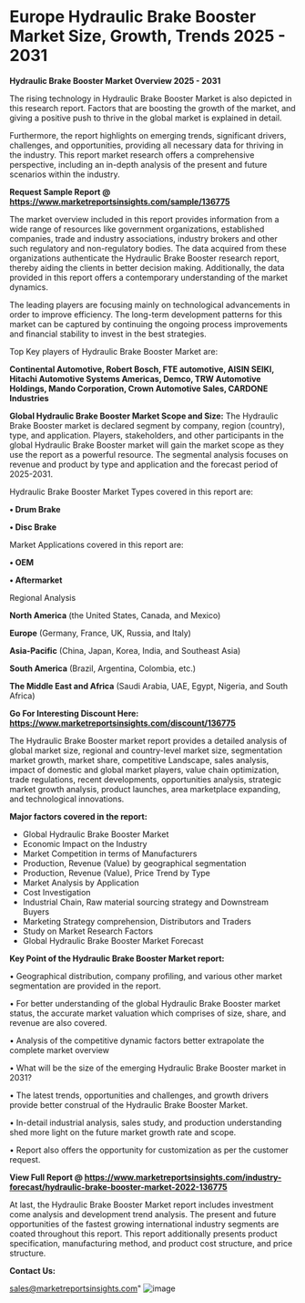 # Europe Hydraulic Brake Booster Market Size, Growth, Trends 2025 - 2031

<Strong> Hydraulic Brake Booster Market Overview 2025 - 2031</strong>

The rising technology in Hydraulic Brake Booster Market is also depicted in this research report. Factors that are boosting the growth of the market, and giving a positive push to thrive in the global market is explained in detail.

Furthermore, the report highlights on emerging trends, significant drivers, challenges, and opportunities, providing all necessary data for thriving in the industry. This report market research offers a comprehensive perspective, including an in-depth analysis of the present and future scenarios within the industry.

<strong>Request Sample Report @ <a href=https://www.marketreportsinsights.com/sample/136775>https://www.marketreportsinsights.com/sample/136775</a></strong>

The market overview included in this report provides information from a wide range of resources like government organizations, established companies, trade and industry associations, industry brokers and other such regulatory and non-regulatory bodies. The data acquired from these organizations authenticate the Hydraulic Brake Booster research report, thereby aiding the clients in better decision making. Additionally, the data provided in this report offers a contemporary understanding of the market dynamics.

The leading players are focusing mainly on technological advancements in order to improve efficiency. The long-term development patterns for this market can be captured by continuing the ongoing process improvements and financial stability to invest in the best strategies.

Top Key players of Hydraulic Brake Booster Market are:

<strong>Continental Automotive, Robert Bosch, FTE automotive, AISIN SEIKI, Hitachi Automotive Systems Americas, Demco, TRW Automotive Holdings, Mando Corporation, Crown Automotive Sales, CARDONE Industries</strong>

<strong><b>Global Hydraulic Brake Booster Market Scope and Size:</b></strong>
The Hydraulic Brake Booster market is declared segment by company, region (country), type, and application. Players, stakeholders, and other participants in the global Hydraulic Brake Booster market will gain the market scope as they use the report as a powerful resource. The segmental analysis focuses on revenue and product by type and application and the forecast period of 2025-2031.

Hydraulic Brake Booster Market Types covered in this report are:

<strong>• Drum Brake

• Disc Brake</strong>

Market Applications covered in this report are:

<strong>• OEM

• Aftermarket</strong> 

Regional Analysis

<strong>North America</strong> (the United States, Canada, and Mexico)

<strong>Europe</strong> (Germany, France, UK, Russia, and Italy)

<strong>Asia-Pacific</strong> (China, Japan, Korea, India, and Southeast Asia)

<strong>South America</strong> (Brazil, Argentina, Colombia, etc.)

<strong>The Middle East and Africa</strong> (Saudi Arabia, UAE, Egypt, Nigeria, and South Africa)

<strong>Go For Interesting Discount Here: <a href=https://www.marketreportsinsights.com/discount/136775>https://www.marketreportsinsights.com/discount/136775</a></strong>

The Hydraulic Brake Booster market report provides a detailed analysis of global market size, regional and country-level market size, segmentation market growth, market share, competitive Landscape, sales analysis, impact of domestic and global market players, value chain optimization, trade regulations, recent developments, opportunities analysis, strategic market growth analysis, product launches, area marketplace expanding, and technological innovations.

<strong><b>Major factors covered in the report:</b></strong>
<ul>
  <li>Global Hydraulic Brake Booster Market </li>
  <li>Economic Impact on the Industry</li>
  <li>Market Competition in terms of Manufacturers</li>
  <li>Production, Revenue (Value) by geographical segmentation</li>
  <li>Production, Revenue (Value), Price Trend by Type</li>
  <li>Market Analysis by Application</li>
  <li>Cost Investigation</li>
  <li>Industrial Chain, Raw material sourcing strategy and Downstream Buyers</li>
  <li>Marketing Strategy comprehension, Distributors and Traders</li>
  <li>Study on Market Research Factors</li>
  <li>Global Hydraulic Brake Booster Market Forecast</li>
</ul>

<strong><b>Key Point of the Hydraulic Brake Booster Market report:</b></strong>

• Geographical distribution, company profiling, and various other market segmentation are provided in the report.

• For better understanding of the global Hydraulic Brake Booster market status, the accurate market valuation which comprises of size, share, and revenue are also covered.

• Analysis of the competitive dynamic factors better extrapolate the complete market overview

• What will be the size of the emerging Hydraulic Brake Booster market in 2031?

• The latest trends, opportunities and challenges, and growth drivers provide better construal of the Hydraulic Brake Booster Market.

• In-detail industrial analysis, sales study, and production understanding shed more light on the future market growth rate and scope.

• Report also offers the opportunity for customization as per the customer request.

<strong><b>View Full Report @ <a href=https://www.marketreportsinsights.com/industry-forecast/hydraulic-brake-booster-market-2022-136775>https://www.marketreportsinsights.com/industry-forecast/hydraulic-brake-booster-market-2022-136775</a></b></strong>


At last, the Hydraulic Brake Booster Market report includes investment come analysis and development trend analysis. The present and future opportunities of the fastest growing international industry segments are coated throughout this report. This report additionally presents product specification, manufacturing method, and product cost structure, and price structure.

<strong>Contact Us:</strong>

sales@marketreportsinsights.com"
![image](https://github.com/user-attachments/assets/0831aa9e-716a-44cb-94dd-470b62a84ce5)
